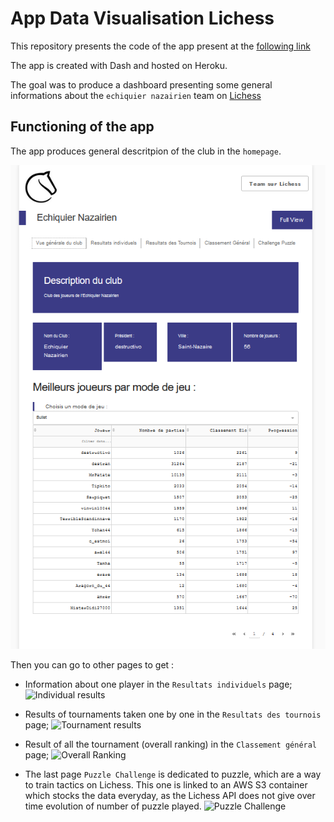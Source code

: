 # App Data Visualisation Lichess

This repository presents the code of the app present at the [following link](https://lichess-app.herokuapp.com/)

The app is created with Dash and hosted on Heroku.

The goal was to produce a dashboard presenting some general informations about the `echiquier nazairien` team on [Lichess](https://www.lichess.org)


## Functioning of the app

The app produces general descritpion of the club in the `homepage`. 

![Homepage](images/app_homepage.png)

Then you can go to other pages to get : 

- Information about one player in the `Resultats individuels` page;
![Individual results](images/app_indiv_results.png)

- Results of tournaments taken one by one in the `Resultats des tournois` page;
![Tournament results](images/app_tournament_results.png)

- Result of all the tournament (overall ranking) in the `Classement général` page;
![Overall Ranking](images/app_overall_ranking.png)

- The last page `Puzzle Challenge` is dedicated to puzzle, which are a way to train tactics on Lichess. This one is linked to an AWS S3 container which stocks the data everyday, as the Lichess API does not give over time evolution of number of puzzle played. 
![Puzzle Challenge](images/app_puzzle_challenge.png)